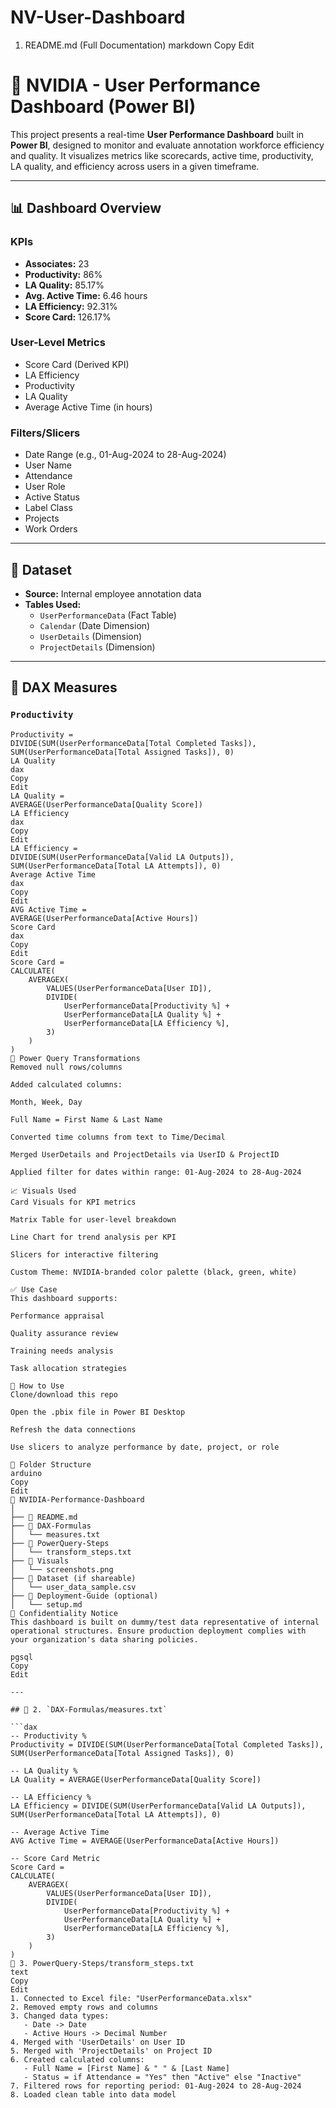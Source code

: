 # NV-User-Dashboard

 1. README.md (Full Documentation)
markdown
Copy
Edit
# 🚀 NVIDIA - User Performance Dashboard (Power BI)

This project presents a real-time **User Performance Dashboard** built in **Power BI**, designed to monitor and evaluate annotation workforce efficiency and quality. It visualizes metrics like scorecards, active time, productivity, LA quality, and efficiency across users in a given timeframe.

---

## 📊 Dashboard Overview

### KPIs
- **Associates:** 23
- **Productivity:** 86%
- **LA Quality:** 85.17%
- **Avg. Active Time:** 6.46 hours
- **LA Efficiency:** 92.31%
- **Score Card:** 126.17%

### User-Level Metrics
- Score Card (Derived KPI)
- LA Efficiency
- Productivity
- LA Quality
- Average Active Time (in hours)

### Filters/Slicers
- Date Range (e.g., 01-Aug-2024 to 28-Aug-2024)
- User Name
- Attendance
- User Role
- Active Status
- Label Class
- Projects
- Work Orders

---

## 🧠 Dataset

- **Source:** Internal employee annotation data
- **Tables Used:**
  - `UserPerformanceData` (Fact Table)
  - `Calendar` (Date Dimension)
  - `UserDetails` (Dimension)
  - `ProjectDetails` (Dimension)

---

## 🧮 DAX Measures

### `Productivity`
```dax
Productivity = 
DIVIDE(SUM(UserPerformanceData[Total Completed Tasks]), SUM(UserPerformanceData[Total Assigned Tasks]), 0)
LA Quality
dax
Copy
Edit
LA Quality = 
AVERAGE(UserPerformanceData[Quality Score])
LA Efficiency
dax
Copy
Edit
LA Efficiency = 
DIVIDE(SUM(UserPerformanceData[Valid LA Outputs]), SUM(UserPerformanceData[Total LA Attempts]), 0)
Average Active Time
dax
Copy
Edit
AVG Active Time = 
AVERAGE(UserPerformanceData[Active Hours])
Score Card
dax
Copy
Edit
Score Card = 
CALCULATE(
    AVERAGEX(
        VALUES(UserPerformanceData[User ID]),
        DIVIDE(
            UserPerformanceData[Productivity %] +
            UserPerformanceData[LA Quality %] +
            UserPerformanceData[LA Efficiency %],
        3)
    )
)
🧹 Power Query Transformations
Removed null rows/columns

Added calculated columns:

Month, Week, Day

Full Name = First Name & Last Name

Converted time columns from text to Time/Decimal

Merged UserDetails and ProjectDetails via UserID & ProjectID

Applied filter for dates within range: 01-Aug-2024 to 28-Aug-2024

📈 Visuals Used
Card Visuals for KPI metrics

Matrix Table for user-level breakdown

Line Chart for trend analysis per KPI

Slicers for interactive filtering

Custom Theme: NVIDIA-branded color palette (black, green, white)

✅ Use Case
This dashboard supports:

Performance appraisal

Quality assurance review

Training needs analysis

Task allocation strategies

🚀 How to Use
Clone/download this repo

Open the .pbix file in Power BI Desktop

Refresh the data connections

Use slicers to analyze performance by date, project, or role

📁 Folder Structure
arduino
Copy
Edit
📁 NVIDIA-Performance-Dashboard
│
├── 📄 README.md
├── 📁 DAX-Formulas
│   └── measures.txt
├── 📁 PowerQuery-Steps
│   └── transform_steps.txt
├── 📁 Visuals
│   └── screenshots.png
├── 📁 Dataset (if shareable)
│   └── user_data_sample.csv
├── 📁 Deployment-Guide (optional)
│   └── setup.md
🔐 Confidentiality Notice
This dashboard is built on dummy/test data representative of internal operational structures. Ensure production deployment complies with your organization's data sharing policies.

pgsql
Copy
Edit

---

## 📂 2. `DAX-Formulas/measures.txt`

```dax
-- Productivity %
Productivity = DIVIDE(SUM(UserPerformanceData[Total Completed Tasks]), SUM(UserPerformanceData[Total Assigned Tasks]), 0)

-- LA Quality %
LA Quality = AVERAGE(UserPerformanceData[Quality Score])

-- LA Efficiency %
LA Efficiency = DIVIDE(SUM(UserPerformanceData[Valid LA Outputs]), SUM(UserPerformanceData[Total LA Attempts]), 0)

-- Average Active Time
AVG Active Time = AVERAGE(UserPerformanceData[Active Hours])

-- Score Card Metric
Score Card = 
CALCULATE(
    AVERAGEX(
        VALUES(UserPerformanceData[User ID]),
        DIVIDE(
            UserPerformanceData[Productivity %] +
            UserPerformanceData[LA Quality %] +
            UserPerformanceData[LA Efficiency %],
        3)
    )
)
🧼 3. PowerQuery-Steps/transform_steps.txt
text
Copy
Edit
1. Connected to Excel file: "UserPerformanceData.xlsx"
2. Removed empty rows and columns
3. Changed data types:
   - Date -> Date
   - Active Hours -> Decimal Number
4. Merged with 'UserDetails' on User ID
5. Merged with 'ProjectDetails' on Project ID
6. Created calculated columns:
   - Full Name = [First Name] & " " & [Last Name]
   - Status = if Attendance = "Yes" then "Active" else "Inactive"
7. Filtered rows for reporting period: 01-Aug-2024 to 28-Aug-2024
8. Loaded clean table into data model
